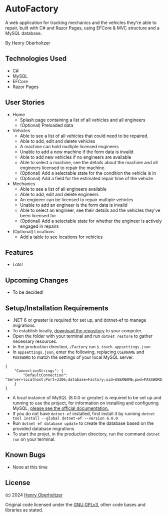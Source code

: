 # AutoFactory

A web application for tracking mechanics and the vehicles they're able to repair, built with C# and Razor Pages, using EFCore & MVC structure and a MySQL database.

By Henry Oberholtzer

## Technologies Used

- C#
- MySQL
- EFCore
- Razor Pages

## User Stories
- Home
    - Splash page containing a list of all vehicles and all engineers
    - (Optional) Preloaded data
- Vehicles
    - Able to see a list of all vehicles that could need to be repaired.
    - Able to add, edit and delete vehicles
    - A machine can hold multiple licensed engineers
    - Unable to add a new machine if the form data is invalid
    - Able to add new vehicles if no engineers are available
    - Able to select a machine, see the details about the machine and all engineers licensed to repair the machine.
    - (Optional) Add a selectable state for the condition the vehicle is in
    - (Optional) Add a field for the estimated repair time of the vehicle
- Mechanics
    - Able to see a list of all engineers available
    - Able to add, edit and delete engineers
    - An engineer can be licensed to repair multiple vehicles
    - Unable to add an engineer is the form data is invalid
    - Able to select an engineer, see their details and the vehicles they've been licensed for
    - (Optional) Add a selectable state for whether the engineer is actively engaged in repairs
- (Optional) Locations
    - Add a table to see locations for vehicles

## Features
- Lots!

## Upcoming Changes
- To be decided!

## Setup/Installation Requirements

- .NET 6 or greater is required for set up, and dotnet-ef to manage migrations.
- To establish locally, [download the repository](https://github.com/henry-oberholtzer/Factory/archive/refs/heads/main.zip) to your computer.
- Open the folder with your terminal and run `dotnet restore` to gather necessary resources.
- In the production direction, `/Factory` run `$ touch appsettings.json`
- In `appsettings.json`, enter the following, replacing `USERNAME` and `PASSWORD` to match the settings of your local MySQL server.
  
```
{
    "ConnectionStrings": {
        "DefaultConnection": "Server=localhost;Port=3306;database=Factory;uid=USERNAME;pwd=PASSWORD;"
    }
}
```
- A local instance of MySQL (8.0.0 or greater) is required to be set up and running to use the project, for information on installing and configuring MySQL, [please see the official documentation.](https://dev.mysql.com/doc/mysql-installation-excerpt/8.3/en/)
- If you do not have `dotnet-ef` installed, first install it by running `dotnet tool install --global dotnet-ef --version 6.0.0`
- Run `dotnet ef database update` to create the database based on the provided database migrations.
- To start the projet, in the production directory, run the command `dotnet run` on your terminal.

## Known Bugs

- None at this time

## License

(c) 2024 [Henry Oberholtzer](https://www.henryoberholtzer.com/)

Original code licensed under the [GNU GPLv3](https://www.gnu.org/licenses/gpl-3.0.en.html#license), other code bases and libraries as stated.
